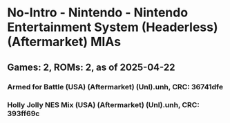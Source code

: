 # No-Intro - Nintendo - Nintendo Entertainment System (Headerless) (Aftermarket) MIAs
## Games: 2, ROMs: 2, as of 2025-04-22

### Armed for Battle (USA) (Aftermarket) (Unl).unh, CRC: 36741dfe
### Holly Jolly NES Mix (USA) (Aftermarket) (Unl).unh, CRC: 393ff69c
